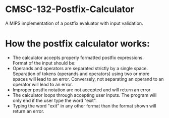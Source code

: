 # CMSC-132-Postfix-Calculator
A MIPS implementation of a postfix evaluator with input validation.

# How the postfix calculator works:
- The calculator accepts properly formatted postfix expressions.<br>
Format of the input should be:<br>
- Operands and operators are separated strictly by a single space.
Separation of tokens (operands and operators) using two or more spaces will lead to an error.
Conversely, not separating an operand to an operator will lead to an error.<br>
- Improper postfix notation are not accepted and will return an error <br>
- The calculator loops through accepting user inputs. The program will only end if the user type the word
"exit".<br>
- Typing the word "exit" in any other format than the format shown will return an error.

